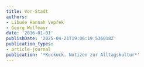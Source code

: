 ```yaml
---
title: Vor-Stadt
authors:
- Libuše Hannah Vepřek
- Georg Wolfmayr
date: '2016-01-01'
publishDate: '2025-04-21T19:06:19.536018Z'
publication_types:
- article-journal
publication: '*Kuckuck. Notizen zur Alltagskultur*'
---
```

